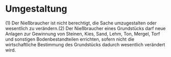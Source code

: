 # Umgestaltung

(1) Der Nießbraucher ist nicht berechtigt, die Sache umzugestalten oder wesentlich zu verändern.(2) Der Nießbraucher eines Grundstücks darf neue Anlagen zur Gewinnung von Steinen, Kies, Sand, Lehm, Ton, Mergel, Torf und sonstigen Bodenbestandteilen errichten, sofern nicht die wirtschaftliche Bestimmung des Grundstücks dadurch wesentlich verändert wird. 

